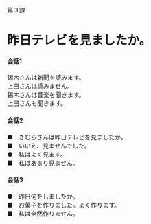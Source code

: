 第３課

昨日テレビを見ましたか。
===

#### 会話1
錫木さんは新聞を読みます。 <br>
上田さんは読みません。 <br>
錫木さんは音楽を聞きます。 <br>
上田さんも聞きます。

#### 会話2
●　きむらさんは昨日テレビを見ましたか。 <br>
■　いいえ、見ませんでした。 <br>
●　私はよく見ます。 <br>
■　私はあまり見ません。

#### 会話3
●　昨日何をしましたか。 <br>
■　お菓子を作りました。よく作ります。 <br>
■　私は全然作りません。